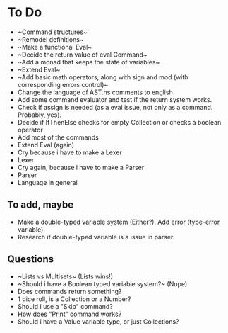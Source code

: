 # To Do

- ~Command structures~
- ~Remodel definitions~
- ~Make a functional Eval~
- ~Decide the return value of eval Command~
- ~Add a monad that keeps the state of variables~
- ~Extend Eval~
- ~Add basic math operators, along with sign and mod (with corresponding errors control)~
- Change the language of AST.hs comments to english
- Add some command evaluator and test if the return system works.
- Check if assign is needed (as a eval issue, not only as a command. Probably, yes). 
- Decide if IfThenElse checks for empty Collection or checks a boolean operator
- Add most of the commands
- Extend Eval (again)
- Cry because i have to make a Lexer
- Lexer
- Cry again, because i have to make a Parser
- Parser
- Language in general

## To add, maybe
- Make a double-typed variable system (Either?). Add error (type-error variable).
- Research if double-typed variable is a issue in parser. 

## Questions
- ~Lists vs Multisets~ (Lists wins!)
- ~Should i have a Boolean typed variable system?~ (Nope)
- Does commands return something?
- 1 dice roll, is a Collection or a Number?
- Should i use a "Skip" command?
- How does "Print" command works?
- Should i have a Value variable type, or just Collections?
